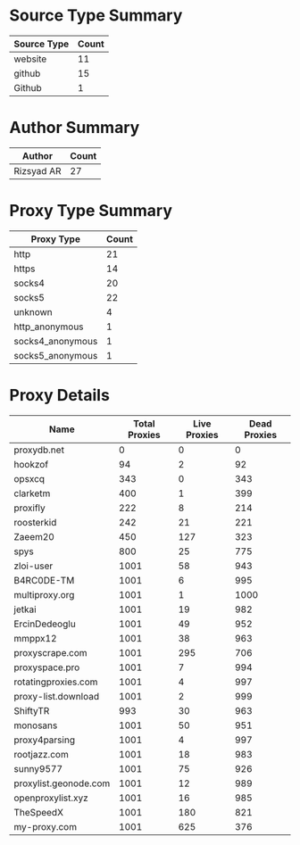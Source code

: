 # Source Type Summary

| Source Type | Count |
|-------------|-------|
| website | 11 |
| github | 15 |
| Github | 1 |


# Author Summary

| Author | Count |
|--------|-------|
| Rizsyad AR | 27 |


# Proxy Type Summary

| Proxy Type | Count |
|------------|-------|
| http | 21 |
| https | 14 |
| socks4 | 20 |
| socks5 | 22 |
| unknown | 4 |
| http_anonymous | 1 |
| socks4_anonymous | 1 |
| socks5_anonymous | 1 |


# Proxy Details

| Name | Total Proxies | Live Proxies | Dead Proxies |
|------|---------------|--------------|---------------|
| proxydb.net | 0 | 0 | 0 |
| hookzof | 94 | 2 | 92 |
| opsxcq | 343 | 0 | 343 |
| clarketm | 400 | 1 | 399 |
| proxifly | 222 | 8 | 214 |
| roosterkid | 242 | 21 | 221 |
| Zaeem20 | 450 | 127 | 323 |
| spys | 800 | 25 | 775 |
| zloi-user | 1001 | 58 | 943 |
| B4RC0DE-TM | 1001 | 6 | 995 |
| multiproxy.org | 1001 | 1 | 1000 |
| jetkai | 1001 | 19 | 982 |
| ErcinDedeoglu | 1001 | 49 | 952 |
| mmppx12 | 1001 | 38 | 963 |
| proxyscrape.com | 1001 | 295 | 706 |
| proxyspace.pro | 1001 | 7 | 994 |
| rotatingproxies.com | 1001 | 4 | 997 |
| proxy-list.download | 1001 | 2 | 999 |
| ShiftyTR | 993 | 30 | 963 |
| monosans | 1001 | 50 | 951 |
| proxy4parsing | 1001 | 4 | 997 |
| rootjazz.com | 1001 | 18 | 983 |
| sunny9577 | 1001 | 75 | 926 |
| proxylist.geonode.com | 1001 | 12 | 989 |
| openproxylist.xyz | 1001 | 16 | 985 |
| TheSpeedX | 1001 | 180 | 821 |
| my-proxy.com | 1001 | 625 | 376 |
